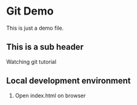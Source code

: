 # Git Demo

This is just a demo file.

## This is a sub header

 Watching git tutorial

 ## Local development environment

 1. Open index.html on browser
 